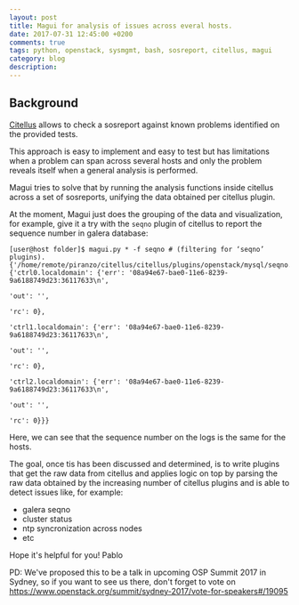```yaml
---
layout: post
title: Magui for analysis of issues across everal hosts.
date: 2017-07-31 12:45:00 +0200
comments: true
tags: python, openstack, sysmgmt, bash, sosreport, citellus, magui
category: blog
description:
---
```

## Background
[Citellus]({filename}2017-07-26-Citellus-framework-for-detecting-known-issues.markdown) allows to check a sosreport against known problems identified on the provided tests.

This approach is easy to implement and easy to test but has limitations when a problem can span across several hosts and only the problem reveals itself when a general analysis is performed.

Magui tries to solve that by running the analysis functions inside citellus across a set of sosreports, unifying the data obtained per citellus plugin.

At the moment, Magui just does the grouping of the data and visualization, for example, give it a try with the `seqno` plugin of citellus to report the sequence number in galera database:

~~~
[user@host folder]$ magui.py * -f seqno # (filtering for ‘seqno’ plugins).
{'/home/remote/piranzo/citellus/citellus/plugins/openstack/mysql/seqno.sh': {'ctrl0.localdomain': {'err': '08a94e67-bae0-11e6-8239-9a6188749d23:36117633\n',
                                                                                                   'out': '',
                                                                                                   'rc': 0},
                                                                             'ctrl1.localdomain': {'err': '08a94e67-bae0-11e6-8239-9a6188749d23:36117633\n',
                                                                                                   'out': '',
                                                                                                   'rc': 0},
                                                                             'ctrl2.localdomain': {'err': '08a94e67-bae0-11e6-8239-9a6188749d23:36117633\n',
                                                                                                   'out': '',
                                                                                                   'rc': 0}}}

~~~

Here, we can see that the sequence number on the logs is the same for the hosts.

The goal, once tis has been discussed and determined, is to write plugins that get the raw data from citellus and applies logic on top by parsing the raw data obtained by the increasing number of citellus plugins and is able to detect issues like, for example:

- galera seqno
- cluster status
- ntp syncronization across nodes
- etc

Hope it's helpful for you!
Pablo

PD: We've proposed this to be a talk in upcoming OSP Summit 2017 in Sydney, so if you want to see us there, don't forget to vote on <https://www.openstack.org/summit/sydney-2017/vote-for-speakers#/19095>
